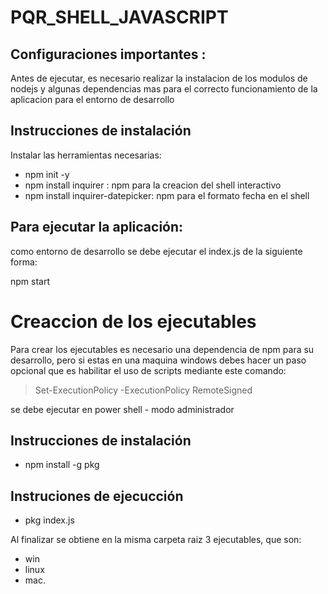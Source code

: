 # PQR_SHELL_JAVASCRIPT

## Configuraciones importantes :

Antes de ejecutar, es necesario realizar la instalacion de los modulos de nodejs y algunas dependencias mas para el correcto funcionamiento de la aplicacion para el entorno de desarrollo

## Instrucciones de instalación

Instalar las herramientas necesarias:

- npm init -y
- npm install inquirer : npm para la creacion del shell interactivo
- npm install inquirer-datepicker: npm para el formato fecha en el shell

## Para ejecutar la aplicación:

como entorno de desarrollo se debe ejecutar el index.js de la siguiente forma:

npm start 

# Creaccion de los ejecutables

Para crear los ejecutables es necesario una dependencia de npm para su desarrollo, pero si estas en una maquina windows debes hacer un paso opcional que es
habilitar el uso de scripts mediante este comando:

> Set-ExecutionPolicy -ExecutionPolicy RemoteSigned

se debe ejecutar en power shell - modo administrador

## Instrucciones de instalación

 - npm install -g pkg
 
## Instruciones de ejecucción
 - pkg index.js
 
 Al finalizar se obtiene en la misma carpeta raiz 3 ejecutables, que son: 
 - win
 - linux 
 - mac.
